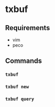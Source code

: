 # txbuf

## Requirements

- vim
- peco

## Commands

### `txbuf`

### `txbuf new`

### `txbuf query`
